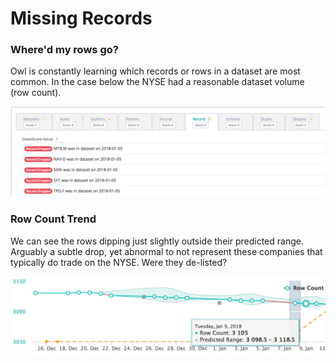 # Missing Records

### Where'd my rows go?

Owl is constantly learning which records or rows in a dataset are most common.  In the case below the NYSE had a reasonable dataset volume \(row count\).  

![](../.gitbook/assets/owl-missing-records.png)

### Row Count Trend

We can see the rows dipping just slightly outside their predicted range.  Arguably a subtle drop, yet abnormal to not represent these companies that typically do trade on the NYSE.  Were they de-listed?  

![](../.gitbook/assets/owl-row-trend.png)

